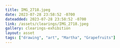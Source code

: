 ```yaml
---
title: IMG_2718.jpeg
date: 2023-07-28 23:58:52 -0700
dateadded: 2023-07-28 23:58:52 -0700
link: /assets/clearings/IMG_2718.jpeg
gallery: clearings-exhibition
layout: asset
tags: ["drawing", "art", "Martha", "Grapefruits"]
--- 
```

